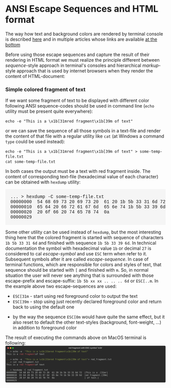 # ANSI Escape Sequences and HTML format

The way how text and background colors are rendered by terminal console is described 
[here](./ANSI-Escape-Sequences.md) and in multiple articles whose links are available 
[at the bottom](./ANSI-Escape-Sequences.md#Resources)

Before using those escape sequences and capture the result of their rendering in HTML format
we must realize the principle different between _sequence_-style approach in terminal's consoles 
and hierarchical _markup_-style approach that is used by internet browsers when they render
the content of HTML-document:

### Simple colored fragment of text

If we want some fragment of text to be displayed with different color following ANSI sequence-codes
should be used in command line (`echo` utility must be present quite everywhere):
```shell
echo -e "This is a \x1b[31mred fragment\x1b[39m of text"
```
or we can save the sequence of all those symbols in a text-file and render the content of that file with 
a regular utility like `cat` (at Windows a command `type` could be used instead):
```shell
echo -e "This is a \x1b[31mred fragment\x1b[39m of text" > some-temp-file.txt
cat some-temp-file.txt
```
In both cases the output must be a text with red fragment inside. The content of corresponding 
text-file (hexadecimal value of each character) can be obtained with `hexdump` utility:
<pre style="font-family:courier; background-color:WhiteSmoke; padding:16px">
... > hexdump -C some-temp-file.txt
00000000  54 68 69 73 20 69 73 20  61 20 1b 5b 33 31 6d 72  |This is a .[31mr|
00000010  65 64 20 66 72 61 67 6d  65 6e 74 1b 5b 33 39 6d  |ed fragment.[39m|
00000020  20 6f 66 20 74 65 78 74  0a                       | of text.|
00000029
</pre>

Some other utility can be used instead of `hexdump`, but the most interesting thing here that
the colored fragment is started with sequence of characters  `1b 5b 33 31 6d` and finished with 
sequence `1b 5b 33 39 6d`. In technical documentation the symbol with hexadecimal value `1b`
or decimal `27` is considered to cal _escape-symbol_ and use `ESC` term when refer to it. Subsequent
symbols after it are called _escape-sequence_. In case of terminal functions, which are responsible 
for colors and styles of text, that sequence should be started with `[` and finished with `m`.
So, in normal situation the user will never see anything that is surrounded with those escape-prefix 
and escape-suffix: `1b 5b xx xx .. .. .. 6d` or `ESC[..m`. In the example above two escape-sequences are used:
* `ESC[31m` - start using red foreground color to output the text
* `ESC[39m` - stop using just recently declared foreground color and return back to using the default one
- by the way the sequence `ESC[0m` would have quite the same effect, but it also reset to default the other 
text-styles (background, font-weight, ...) in addition to foreground color

The result of executing the commands above on MacOS terminal is following:
![svg-file 'red_fragment.svg'](../ansi-html/red_fragment.svg)
